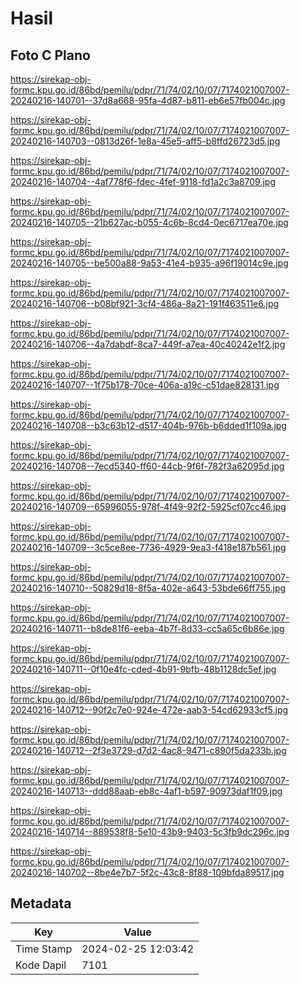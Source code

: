 # Hasil

## Foto C Plano

https://sirekap-obj-formc.kpu.go.id/86bd/pemilu/pdpr/71/74/02/10/07/7174021007007-20240216-140701--37d8a668-95fa-4d87-b811-eb6e57fb004c.jpg

https://sirekap-obj-formc.kpu.go.id/86bd/pemilu/pdpr/71/74/02/10/07/7174021007007-20240216-140703--0813d26f-1e8a-45e5-aff5-b8ffd26723d5.jpg

https://sirekap-obj-formc.kpu.go.id/86bd/pemilu/pdpr/71/74/02/10/07/7174021007007-20240216-140704--4af778f6-fdec-4fef-9118-fd1a2c3a8709.jpg

https://sirekap-obj-formc.kpu.go.id/86bd/pemilu/pdpr/71/74/02/10/07/7174021007007-20240216-140705--21b627ac-b055-4c6b-8cd4-0ec6717ea70e.jpg

https://sirekap-obj-formc.kpu.go.id/86bd/pemilu/pdpr/71/74/02/10/07/7174021007007-20240216-140705--be500a88-9a53-41e4-b935-a96f19014c9e.jpg

https://sirekap-obj-formc.kpu.go.id/86bd/pemilu/pdpr/71/74/02/10/07/7174021007007-20240216-140706--b08bf921-3cf4-486a-8a21-191f463511e6.jpg

https://sirekap-obj-formc.kpu.go.id/86bd/pemilu/pdpr/71/74/02/10/07/7174021007007-20240216-140706--4a7dabdf-8ca7-449f-a7ea-40c40242e1f2.jpg

https://sirekap-obj-formc.kpu.go.id/86bd/pemilu/pdpr/71/74/02/10/07/7174021007007-20240216-140707--1f75b178-70ce-406a-a19c-c51dae828131.jpg

https://sirekap-obj-formc.kpu.go.id/86bd/pemilu/pdpr/71/74/02/10/07/7174021007007-20240216-140708--b3c63b12-d517-404b-976b-b6dded1f109a.jpg

https://sirekap-obj-formc.kpu.go.id/86bd/pemilu/pdpr/71/74/02/10/07/7174021007007-20240216-140708--7ecd5340-ff60-44cb-9f6f-782f3a62095d.jpg

https://sirekap-obj-formc.kpu.go.id/86bd/pemilu/pdpr/71/74/02/10/07/7174021007007-20240216-140709--65996055-978f-4f49-92f2-5925cf07cc46.jpg

https://sirekap-obj-formc.kpu.go.id/86bd/pemilu/pdpr/71/74/02/10/07/7174021007007-20240216-140709--3c5ce8ee-7736-4929-9ea3-f418e187b561.jpg

https://sirekap-obj-formc.kpu.go.id/86bd/pemilu/pdpr/71/74/02/10/07/7174021007007-20240216-140710--50829d18-8f5a-402e-a643-53bde66ff755.jpg

https://sirekap-obj-formc.kpu.go.id/86bd/pemilu/pdpr/71/74/02/10/07/7174021007007-20240216-140711--b8de81f6-eeba-4b7f-8d33-cc5a65c6b86e.jpg

https://sirekap-obj-formc.kpu.go.id/86bd/pemilu/pdpr/71/74/02/10/07/7174021007007-20240216-140711--0f10e4fc-cded-4b91-9bfb-48b1128dc5ef.jpg

https://sirekap-obj-formc.kpu.go.id/86bd/pemilu/pdpr/71/74/02/10/07/7174021007007-20240216-140712--90f2c7e0-924e-472e-aab3-54cd62933cf5.jpg

https://sirekap-obj-formc.kpu.go.id/86bd/pemilu/pdpr/71/74/02/10/07/7174021007007-20240216-140712--2f3e3729-d7d2-4ac8-9471-c890f5da233b.jpg

https://sirekap-obj-formc.kpu.go.id/86bd/pemilu/pdpr/71/74/02/10/07/7174021007007-20240216-140713--ddd88aab-eb8c-4af1-b597-90973daf1f09.jpg

https://sirekap-obj-formc.kpu.go.id/86bd/pemilu/pdpr/71/74/02/10/07/7174021007007-20240216-140714--889538f8-5e10-43b9-9403-5c3fb9dc296c.jpg

https://sirekap-obj-formc.kpu.go.id/86bd/pemilu/pdpr/71/74/02/10/07/7174021007007-20240216-140702--8be4e7b7-5f2c-43c8-8f88-109bfda89517.jpg


## Metadata

| Key        | Value               |
| ---------- | ------------------- |
| Time Stamp | 2024-02-25 12:03:42 |
| Kode Dapil | 7101                |



